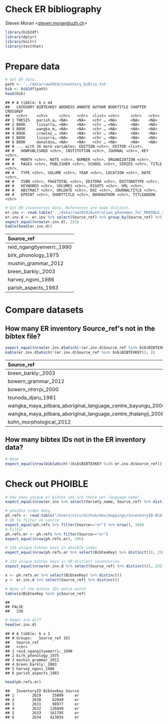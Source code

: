 Check ER bibliography
================
Steven Moran &lt;<steven.moran@uzh.ch>&gt;

``` r
library(bib2df)
library(dplyr)
library(knitr)
library(testthat)
```

Prepare data
============

``` r
# Get ER data.
path <- '../data/raw2019/inventory_biblio.txt'
bib <- bib2df(path)
head(bib)
```

    ## # A tibble: 6 x 44
    ##   CATEGORY BIBTEXKEY ADDRESS ANNOTE AUTHOR BOOKTITLE CHAPTER CROSSREF
    ##   <chr>    <chr>     <chr>   <chr>  <list> <chr>     <chr>   <chr>   
    ## 1 THESIS   parish_a… <NA>    <NA>   <chr … <NA>      <NA>    <NA>    
    ## 2 BOOK     lissarra… <NA>    <NA>   <chr … <NA>      <NA>    <NA>    
    ## 3 BOOK     wangka_m… <NA>    <NA>   <chr … <NA>      <NA>    <NA>    
    ## 4 BOOK     crowley_… <NA>    <NA>   <chr … <NA>      <NA>    <NA>    
    ## 5 BOOK     lissarra… <NA>    <NA>   <chr … <NA>      <NA>    <NA>    
    ## 6 BOOK     donaldso… <NA>    <NA>   <chr … <NA>      <NA>    <NA>    
    ## # ... with 36 more variables: EDITION <chr>, EDITOR <list>,
    ## #   HOWPUBLISHED <chr>, INSTITUTION <chr>, JOURNAL <chr>, KEY <chr>,
    ## #   MONTH <chr>, NOTE <chr>, NUMBER <chr>, ORGANIZATION <chr>,
    ## #   PAGES <chr>, PUBLISHER <chr>, SCHOOL <chr>, SERIES <chr>, TITLE <chr>,
    ## #   TYPE <chr>, VOLUME <chr>, YEAR <chr>, LOCATION <chr>, DATE <chr>,
    ## #   ISBN <chr>, PAGETOTAL <chr>, EDITORA <chr>, EDITORATYPE <chr>,
    ## #   KEYWORDS <chr>, VOLUMES <chr>, RIGHTS <chr>, URL <chr>,
    ## #   ABSTRACT <chr>, URLDATE <chr>, DOI <chr>, JOURNALTITLE <chr>,
    ## #   EPRINT <chr>, SHORTTITLE <chr>, BOOKAUTHOR <chr>, TITLEADDON <chr>

``` r
# Get ER inventories data. References are made distinct.
er.inv <- read.table("../data/raw2019/Australian_phonemes_for_PHOIBLE_20180114.tsv", sep="\t", quote="\"", header=T, na.strings=c("","NA"), stringsAsFactors = FALSE)
er.inv.d <- er.inv %>% select(Source_ref) %>% group_by(Source_ref) %>% distinct()
expect_equal(nrow(er.inv.d), 232)
kable(head(er.inv.d))
```

| Source\_ref                 |
|:----------------------------|
| reid\_ngangityemerri:\_1990 |
| birk\_phonology\_1975       |
| mushin\_grammar\_2012       |
| breen\_barkly:\_2003        |
| harvey\_ngoni\_1986         |
| parish\_aspects\_1983       |

Compare datasets
================

How many ER inventory Source\_ref's not in the bibtex file?
-----------------------------------------------------------

``` r
expect_equal(nrow(er.inv.d[which(!(er.inv.d$Source_ref %in% bib$BIBTEXKEY)), ]), 7)
kable(er.inv.d[which(!(er.inv.d$Source_ref %in% bib$BIBTEXKEY)), ])
```

| Source\_ref                                                          |
|:---------------------------------------------------------------------|
| breen\_barkly:\_2003                                                 |
| bowern\_grammar\_2012                                                |
| bowern\_nhirrpi\_2000                                                |
| tsunoda\_djaru\_1981                                                 |
| wangka\_maya\_pilbara\_aboriginal\_language\_centre\_bayungu\_2008   |
| wangka\_maya\_pilbara\_aboriginal\_language\_centre\_thalanyji\_2008 |
| kohn\_morphological\_2012                                            |

How many bibtex IDs not in the ER inventory data?
-------------------------------------------------

``` r
# None
expect_equal(nrow(bib[which(!(bib$BIBTEXKEY %in% er.inv.d$Source_ref)), ]), 0)
```

Check out PHOIBLE
=================

``` r
# How many unique er bibtex ids are there per language name?
expect_equal(nrow(er.inv %>% select(Variety_name, Source_ref) %>% distinct()), 392)
```

``` r
# phoible index data
ph.refs <- read.table("/Users/stiv/Github/dev/mappings/InventoryID-Bibtex.tsv", sep="\t", quote="\"", header=T, na.strings=c("","NA"), stringsAsFactors = FALSE)
# OK to filter on source
expect_equal(ph.refs %>% filter(Source=="er") %>% nrow(), 396)
# Filter
ph.refs.er <- ph.refs %>% filter(Source=="er")
expect_equal(nrow(ph.refs.er), 396)
```

``` r
# 236 unique bibtex keys in phoible index
expect_equal(nrow(ph.refs.er %>% select(BibtexKey) %>% distinct()), 236)

# 232 unique bibtex keys in ER distinct inventories
expect_equal(nrow(er.inv.d %>% select(Source_ref) %>% distinct()), 232)

x <- ph.refs.er %>% select(BibtexKey) %>% distinct()
y <- er.inv.d %>% select(Source_ref) %>% distinct()

# None of the bibtex IDs match match
table(x$BibtexKey %in% y$Source_ref)
```

    ## 
    ## FALSE 
    ##   236

``` r
# Names are diff
head(er.inv.d)
```

    ## # A tibble: 6 x 1
    ## # Groups:   Source_ref [6]
    ##   Source_ref               
    ##   <chr>                    
    ## 1 reid_ngangityemerri:_1990
    ## 2 birk_phonology_1975      
    ## 3 mushin_grammar_2012      
    ## 4 breen_barkly:_2003       
    ## 5 harvey_ngoni_1986        
    ## 6 parish_aspects_1983

``` r
head(ph.refs.er)
```

    ##   InventoryID BibtexKey Source
    ## 1        2629     25099     er
    ## 2        2630     62949     er
    ## 3        2631     98977     er
    ## 4        2632    126849     er
    ## 5        2633    161795     er
    ## 6        2634    413034     er
